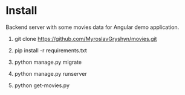 # Install

Backend server with some movies data for Angular demo application.

1) git clone https://github.com/MyroslavGryshyn/movies.git

2) pip install -r requirements.txt

3) python manage.py migrate

4) python manage.py runserver

5) python get-movies.py
